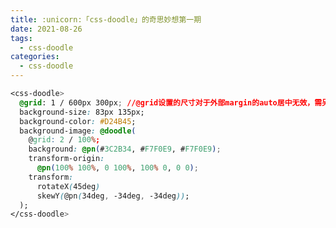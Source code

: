 ```yaml
---
title: :unicorn:「css-doodle」的奇思妙想第一期
date: 2021-08-26
tags:
  - css-doodle
categories:
  - css-doodle
---
```


<Doodle :data="`
        @grid: 1 / 600px 300px;
        background-size: 83px 135px;
        background-color: #D24B45;
        background-image: @doodle(
        @grid: 2 / 100%;
        background: @pn(#3C2B34, #F7F0E9, #F7F0E9);
        transform-origin:
          @pn(100% 100%, 0 100%, 100% 0, 0 0);
        transform:
          rotateX(45deg)
          skewY(@pn(34deg, -34deg, -34deg));
        );`"/>

```css
<css-doodle>
  @grid: 1 / 600px 300px; //@grid设置的尺寸对于外部margin的auto居中无效，需另行设置
  background-size: 83px 135px;
  background-color: #D24B45;
  background-image: @doodle(
    @grid: 2 / 100%;
    background: @pn(#3C2B34, #F7F0E9, #F7F0E9);
    transform-origin:
      @pn(100% 100%, 0 100%, 100% 0, 0 0);
    transform:
      rotateX(45deg)
      skewY(@pn(34deg, -34deg, -34deg));
  );
</css-doodle>
```
